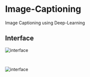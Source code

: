 # Image-Captioning
Image Captioning using Deep-Learning

## Interface

![interface](imagecapSS10.png)

<br>

![interface](imagecapSS20.png)
